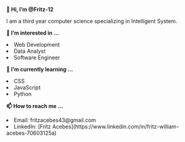 <strong>👋 Hi, I’m @Fritz-12 </strong>

I am a third year computer science specializing in Intelligent System.

<b> 👀 I’m interested in ... </b>
<li> Web Development
<li> Data Analyst
<li> Software Engineer

<b> 🌱 I’m currently learning ... </b>
<li> CSS
<li> JavaScript
<li> Python

<b> 📫 How to reach me ... </b>

<li> Email: fritzacebes43@gmail.com
<li> LinkedIn: [Fritz Acebes](https://www.linkedin.com/in/fritz-william-acebes-70603125a)

<!---
Fritz-12/Fritz-12 is a ✨ special ✨ repository because its `README.md` (this file) appears on your GitHub profile.
You can click the Preview link to take a look at your changes.
--->
